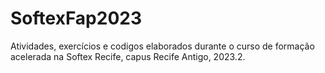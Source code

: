 # SoftexFap2023
 Atividades, exercícios e codigos elaborados durante o curso de formação acelerada na Softex Recife, capus Recife Antigo, 2023.2.
